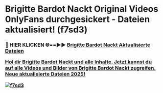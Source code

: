 # Brigitte Bardot Nackt Original Videos 0nlyFans durchgesickert - Dateien aktualisiert! (f7sd3)

<h3>🔴 HIER KLICKEN 🌐==►► <a href="https://tinyurl.com/h6vf6nb8" rel="nofollow">Brigitte Bardot Nackt Aktualisierte Dateien

Hol dir Brigitte Bardot Nackt und alle Inhalte. Jetzt kannst du auf alle Videos und Bilder von Brigitte Bardot Nackt zugreifen. Neue aktualisierte Dateien 2025!

[![f7sd3](https://i.imgur.com/sD4kR3V.gif)](https://tinyurl.com/h6vf6nb8)
